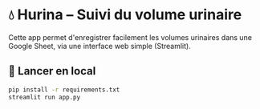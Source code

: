 # 💧 Hurina – Suivi du volume urinaire

Cette app permet d'enregistrer facilement les volumes urinaires dans une Google Sheet, via une interface web simple (Streamlit).

## 🚀 Lancer en local

```bash
pip install -r requirements.txt
streamlit run app.py
